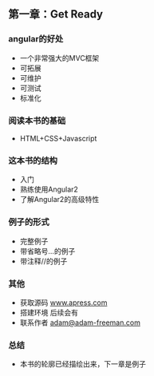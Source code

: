 <!-- ## 二级标题
### 三级标题
#### 四级标题
##### 五级标题
###### 六级标题
最常用的强调方式，那就是 **加粗** 了，你得这样：
斜体则多用在于书名，比如：我从来没看过 *Jane Eyre*
#### 第一章
 -->
## 第一章：Get Ready

### angular的好处
* 一个非常强大的MVC框架
* 可拓展
* 可维护
* 可测试
* 标准化

### 阅读本书的基础
* HTML+CSS+Javascript

### 这本书的结构
* 入门
* 熟练使用Angular2
* 了解Angular2的高级特性

### 例子的形式
* 完整例子
* 带省略号...的例子
* 带注释//的例子

### 其他
* 获取源码 www.apress.com
* 搭建环境 后续会有
* 联系作者 adam@adam-freeman.com 

### 总结
* 本书的轮廓已经描绘出来，下一章是例子

<!-- * 第二节(你不用敲 "2"，自动就有了）
    * 第一小节（推荐每层次缩进四个空格）
        * 小小节 1
        * 小小节 2
    * 第二小节 -->
    

